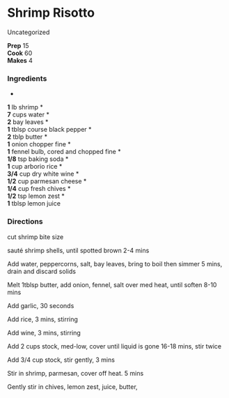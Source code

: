 ﻿

#  Shrimp Risotto

Uncategorized

  
**Prep** 15  
**Cook** 60  
**Makes** 4

###  Ingredients

  *  
**1** lb shrimp
  *   
**7** cups water
  *   
**2** bay leaves
  *   
**1** tblsp course black pepper
  *   
**2** tblp butter
  *   
**1** onion chopper fine
  *   
**1** fennel bulb, cored and chopped fine
  *   
**1/8** tsp baking soda
  *   
**1** cup arborio rice
  *   
**3/4** cup dry white wine
  *   
**1/2** cup parmesan cheese
  *   
**1/4** cup fresh chives
  *   
**1/2** tsp lemon zest
  *   
**1** tblsp lemon juice

###  Directions

cut shrimp bite size

sauté shrimp shells, until spotted brown 2-4 mins

Add water, peppercorns, salt, bay leaves, bring to boil then simmer 5 mins,
drain and discard solids

Melt 1tblsp butter, add onion, fennel, salt over med heat, until soften 8-10
mins

Add garlic, 30 seconds

Add rice, 3 mins, stirring

Add wine, 3 mins, stirring

Add 2 cups stock, med-low, cover until liquid is gone 16-18 mins, stir twice

Add 3/4 cup stock, stir gently, 3 mins

Stir in shrimp, parmesan, cover off heat. 5 mins

Gently stir in chives, lemon zest, juice, butter,

